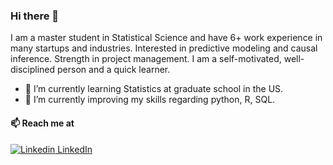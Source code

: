 ### Hi there 👋

I am a master student in Statistical Science and have 6+ work experience in many startups and industries. Interested in predictive modeling and causal inference. Strength in project management. I am a self-motivated, well-disciplined person and a quick learner.

- 🌱 I’m currently learning Statistics at graduate school in the US.
- 🔭 I’m currently improving my skills regarding python, R, SQL.

#### 📫 Reach me at 
[![Linkedin](https://i.stack.imgur.com/gVE0j.png) LinkedIn](https://www.linkedin.com/in/kyungeun-jeon-01059a106)

<!--
**jennyonjourney/jennyonjourney** is a ✨ _special_ ✨ repository because its `README.md` (this file) appears on your GitHub profile.

Here are some ideas to get you started:

- 🔭 I’m currently working on ...
- 🌱 I’m currently learning ...
- 👯 I’m looking to collaborate on ...
- 🤔 I’m looking for help with ...
- 💬 Ask me about ...
- 📫 How to reach me: ...
- 😄 Pronouns: ...
- ⚡ Fun fact: ...
-->
